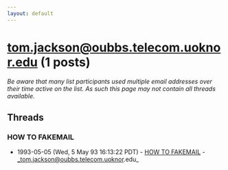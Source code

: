 ```yaml
---
layout: default
---
```


# tom.jackson@oubbs.telecom.uoknor.edu (1 posts)

_Be aware that many list participants used multiple email addresses over their time active on the list. As such this page may not contain all threads available._

## Threads

### HOW TO FAKEMAIL
+ 1993-05-05 (Wed, 5 May 93 16:13:22 PDT) - [HOW TO FAKEMAIL](/archive/1993/05/6c9effb03e18bff255647b3a74bb6501f58e3608f77ab5de5e6542472b3899c3) - _tom.jackson@oubbs.telecom.uoknor.edu_

